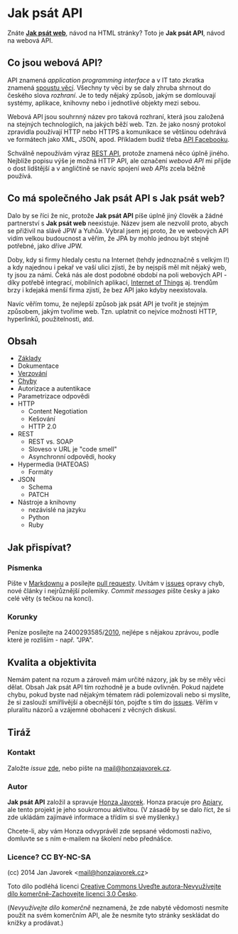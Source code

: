 # Jak psát API

Znáte **[Jak psát web](http://www.jakpsatweb.cz)**, návod na HTML stránky? Toto je **Jak psát API**, návod na webová API.

## Co jsou webová API?

API znamená *application programming interface* a v IT tato zkratka znamená [spoustu věcí](https://cs.wikipedia.org/wiki/API). Všechny ty věci by se daly zhruba shrnout do českého slova *rozhraní*. Je to tedy nějaký způsob, jakým se domlouvají systémy, aplikace, knihovny nebo i jednotlivé objekty mezi sebou.

Webová API jsou souhrnný název pro taková rozhraní, která jsou založená na stejných technologiích, na jakých běží web. Tzn. že jako nosný protokol zpravidla používají HTTP nebo HTTPS a komunikace se většinou odehrává ve formátech jako XML, JSON, apod. Příkladem budiž třeba [API Facebooku](https://developers.facebook.com/docs/graph-api).

Schválně nepoužívám výraz [REST API](https://cs.wikipedia.org/wiki/Representational_state_transfer), protože znamená něco úplně jiného. Nejblíže popisu výše je možná HTTP API, ale označení *webová API* mi přijde o dost lidštější a v angličtině se navíc spojení *web APIs* zcela běžně používá.

## Co má společného Jak psát API s Jak psát web?

Dalo by se říci že nic, protože **Jak psát API** píše úplně jiný člověk a žádné partnerství s **Jak psát web** neexistuje. Název jsem ale nezvolil proto, abych se přiživil na slávě JPW a Yuhůa. Vybral jsem jej proto, že ve webových API vidím velkou budoucnost a věřím, že JPA by mohlo jednou být stejně potřebné, jako dříve JPW.

Doby, kdy si firmy hledaly cestu na Internet (tehdy jednoznačně s velkým I!) a kdy najednou i pekař ve vaší ulici zjisti, že by nejspíš měl mít nějaký web, ty jsou za námi. Čeká nás ale dost podobné období na poli webových API - díky potřebě integrací, mobilních aplikací, [Internet of Things](https://cs.wikipedia.org/wiki/Internet_v%C4%9Bc%C3%AD) aj. trendům brzy i kdejaká menší firma zjistí, že bez API jako kdyby neexistovala.

Navíc věřím tomu, že nejlepší způsob jak psát API je tvořit je stejným způsobem, jakým tvoříme web. Tzn. uplatnit co nejvíce možnosti HTTP, hyperlinků, použitelnosti, atd.

## Obsah

- [Základy](zaklady.md)
- Dokumentace
- [Verzování](verzovani.md)
- [Chyby](chyby.md)
- Autorizace a autentikace
- Parametrizace odpovědi
- HTTP
    - Content Negotiation
    - Kešování
    - HTTP 2.0
- REST
    - REST vs. SOAP
    - Sloveso v URL je "code smell"
    - Asynchronní odpovědi, hooky
- Hypermedia (HATEOAS)
    - Formáty
- JSON
    - Schema
    - PATCH
- Nástroje a knihovny
    - nezávislé na jazyku
    - Python
    - Ruby

## Jak přispívat?

### Písmenka

Pište v [Markdownu](http://daringfireball.net/projects/markdown/) a posílejte [pull requesty](http://help.github.com/send-pull-requests/). Uvítám v [issues](https://github.com/honzajavorek/jakpsatapi/issues) opravy chyb, nové články i nejrůznější polemiky. *Commit messages* pište česky a jako celé věty (s tečkou na konci).

### Korunky

Peníze posílejte na 2400293585/[2010](http://www.fio.cz/), nejlépe s nějakou zprávou, podle které je rozliším - např. "JPA".

## Kvalita a objektivita

Nemám patent na rozum a zároveň mám určité názory, jak by se měly věci dělat. Obsah Jak psát API tím rozhodně je a bude ovlivněn. Pokud najdete chybu, pokud byste nad nějakým tématem rádi polemizovali nebo si myslíte, že si zaslouží smířlivější a obecnější tón, pojďte s tím do [issues](https://github.com/honzajavorek/jakpsatapi/issues). Věřím v pluralitu názorů a vzájemné obohacení z věcných diskusí.

## Tiráž

### Kontakt

Založte *issue* [zde](https://github.com/honzajavorek/jakpsatapi/issues), nebo pište na <a
href="mailto:mail&#64;honzajavorek.cz">mail&#64;honzajavorek.cz</a>.

### Autor

**Jak psát API** založil a spravuje [Honza Javorek](http://honzajavorek.cz). Honza pracuje pro [Apiary](http://apiary.io), ale tento projekt je jeho soukromou aktivitou. (V zásadě by se dalo říct, že si zde ukládám zajímavé informace a třídím si své myšlenky.)

Chcete-li, aby vám Honza odvyprávěl zde sepsané vědomosti naživo, domluvte se s ním e-mailem na školení nebo přednášce.

### Licence? CC BY-NC-SA

(cc) 2014 Jan Javorek &lt;<a
href="mailto:mail&#64;honzajavorek.cz">mail&#64;honzajavorek.cz</a>&gt;

Toto dílo podléhá licenci [Creative Commons Uveďte autora-Nevyužívejte dílo komerčně-Zachovejte licenci 3.0 Česko](https://creativecommons.org/licenses/by-nc-sa/3.0/cz/).

(*Nevyužívejte dílo komerčně* neznamená, že zde nabyté vědomosti nesmíte použít na svém komerčním API, ale že nesmíte tyto stránky seskládat do knížky a prodávat.)
